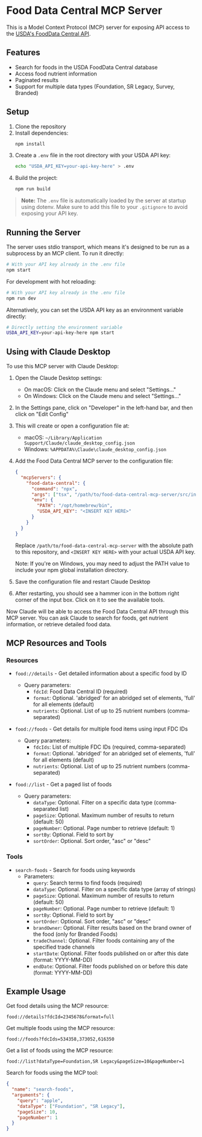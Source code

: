 # Food Data Central MCP Server

This is a Model Context Protocol (MCP) server for exposing API access to
the [USDA's FoodData Central API](https://fdc.nal.usda.gov/api-guide).

## Features

- Search for foods in the USDA FoodData Central database
- Access food nutrient information
- Paginated results
- Support for multiple data types (Foundation, SR Legacy, Survey, Branded)

## Setup

1. Clone the repository
2. Install dependencies:
   ```bash
   npm install
   ```
3. Create a `.env` file in the root directory with your USDA API key:
   ```bash
   echo "USDA_API_KEY=your-api-key-here" > .env
   ```
4. Build the project:
   ```bash
   npm run build
   ```

> **Note:** The `.env` file is automatically loaded by the server at startup using dotenv. Make sure to add this file to your `.gitignore` to avoid exposing your API key.

## Running the Server

The server uses stdio transport, which means it's designed to be run as a subprocess by an MCP client. To run it directly:

```bash
# With your API key already in the .env file
npm start
```

For development with hot reloading:

```bash
# With your API key already in the .env file
npm run dev
```

Alternatively, you can set the USDA API key as an environment variable directly:

```bash
# Directly setting the environment variable
USDA_API_KEY=your-api-key-here npm start
```

## Using with Claude Desktop

To use this MCP server with Claude Desktop:

1. Open the Claude Desktop settings:

   - On macOS: Click on the Claude menu and select "Settings..."
   - On Windows: Click on the Claude menu and select "Settings..."

2. In the Settings pane, click on "Developer" in the left-hand bar, and then click on "Edit Config"

3. This will create or open a configuration file at:

   - macOS: `~/Library/Application Support/Claude/claude_desktop_config.json`
   - Windows: `%APPDATA%\Claude\claude_desktop_config.json`

4. Add the Food Data Central MCP server to the configuration file:

   ```json
   {
     "mcpServers": {
       "food-data-central": {
         "command": "npx",
         "args": ["tsx", "/path/to/food-data-central-mcp-server/src/index.ts"],
         "env": {
           "PATH": "/opt/homebrew/bin",
           "USDA_API_KEY": "<INSERT KEY HERE>"
         }
       }
     }
   }
   ```

   Replace `/path/to/food-data-central-mcp-server` with the absolute path to this repository, and `<INSERT KEY HERE>` with your actual USDA API key.

   Note: If you're on Windows, you may need to adjust the PATH value to include your npm global installation directory.

5. Save the configuration file and restart Claude Desktop

6. After restarting, you should see a hammer icon in the bottom right corner of the input box. Click on it to see the available tools.

Now Claude will be able to access the Food Data Central API through this MCP server. You can ask Claude to search for foods, get nutrient information, or retrieve detailed food data.

## MCP Resources and Tools

### Resources

- `food://details` - Get detailed information about a specific food by ID

  - Query parameters:
    - `fdcId`: Food Data Central ID (required)
    - `format`: Optional. 'abridged' for an abridged set of elements, 'full' for all elements (default)
    - `nutrients`: Optional. List of up to 25 nutrient numbers (comma-separated)

- `food://foods` - Get details for multiple food items using input FDC IDs

  - Query parameters:
    - `fdcIds`: List of multiple FDC IDs (required, comma-separated)
    - `format`: Optional. 'abridged' for an abridged set of elements, 'full' for all elements (default)
    - `nutrients`: Optional. List of up to 25 nutrient numbers (comma-separated)

- `food://list` - Get a paged list of foods
  - Query parameters:
    - `dataType`: Optional. Filter on a specific data type (comma-separated list)
    - `pageSize`: Optional. Maximum number of results to return (default: 50)
    - `pageNumber`: Optional. Page number to retrieve (default: 1)
    - `sortBy`: Optional. Field to sort by
    - `sortOrder`: Optional. Sort order, "asc" or "desc"

### Tools

- `search-foods` - Search for foods using keywords
  - Parameters:
    - `query`: Search terms to find foods (required)
    - `dataType`: Optional. Filter on a specific data type (array of strings)
    - `pageSize`: Optional. Maximum number of results to return (default: 50)
    - `pageNumber`: Optional. Page number to retrieve (default: 1)
    - `sortBy`: Optional. Field to sort by
    - `sortOrder`: Optional. Sort order, "asc" or "desc"
    - `brandOwner`: Optional. Filter results based on the brand owner of the food (only for Branded Foods)
    - `tradeChannel`: Optional. Filter foods containing any of the specified trade channels
    - `startDate`: Optional. Filter foods published on or after this date (format: YYYY-MM-DD)
    - `endDate`: Optional. Filter foods published on or before this date (format: YYYY-MM-DD)

## Example Usage

Get food details using the MCP resource:

```
food://details?fdcId=2345678&format=full
```

Get multiple foods using the MCP resource:

```
food://foods?fdcIds=534358,373052,616350
```

Get a list of foods using the MCP resource:

```
food://list?dataType=Foundation,SR Legacy&pageSize=10&pageNumber=1
```

Search for foods using the MCP tool:

```json
{
  "name": "search-foods",
  "arguments": {
    "query": "apple",
    "dataType": ["Foundation", "SR Legacy"],
    "pageSize": 10,
    "pageNumber": 1
  }
}
```
